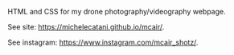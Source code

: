 HTML and CSS for my drone photography/videography webpage.

See site: https://michelecatani.github.io/mcair/.

See instagram: https://www.instagram.com/mcair_shotz/.
